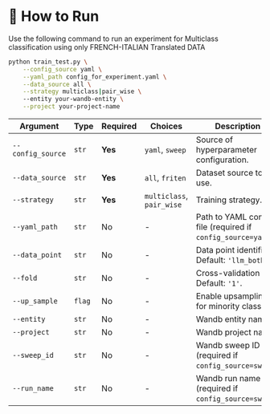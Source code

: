 # 🚀 How to Run

Use the following command to run an experiment for Multiclass classification using only FRENCH-ITALIAN Translated DATA

```bash
python train_test.py \
    --config_source yaml \
    --yaml_path config_for_experiment.yaml \
    --data_source all \
    --strategy multiclass|pair_wise \ 
    --entity your-wandb-entity \
    --project your-project-name
```

| Argument          | Type   | Required | Choices                   | Description                                                  |
| ----------------- | ------ | -------- | ------------------------- | ------------------------------------------------------------ |
| `--config_source` | `str`  | **Yes**  | `yaml`, `sweep`           | Source of hyperparameter configuration.                      |
| `--data_source`   | `str`  | **Yes**  | `all`, `friten`           | Dataset source to use.                                       |
| `--strategy`      | `str`  | **Yes**  | `multiclass`, `pair_wise` | Training strategy.                                           |
| `--yaml_path`     | `str`  | No       | -                         | Path to YAML config file (required if `config_source=yaml`). |
| `--data_point`    | `str`  | No       | -                         | Data point identifier. Default: `'llm_both'`.                |
| `--fold`          | `str`  | No       | -                         | Cross-validation fold. Default: `'1'`.                       |
| `--up_sample`     | `flag` | No       | -                         | Enable upsampling for minority classes.                      |
| `--entity`        | `str`  | No       | -                         | Wandb entity name.                                           |
| `--project`       | `str`  | No       | -                         | Wandb project name.                                          |
| `--sweep_id`      | `str`  | No       | -                         | Wandb sweep ID (required if `config_source=sweep`).          |
| `--run_name`      | `str`  | No       | -                         | Wandb run name (required if `config_source=sweep`).          |
